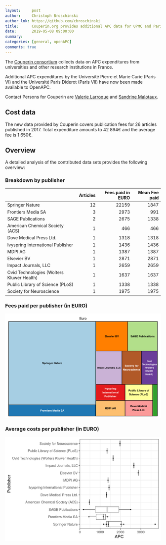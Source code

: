 ```yaml
---
layout:     post
author:     Christoph Broschinski
author_lnk: https://github.com/cbroschinski
title:      Couperin.org provides additional APC data for UPMC and Paris Diderot
date:       2019-05-08 09:00:00
summary:    
categories: [general, openAPC]
comments: true
---
```





The [Couperin consortium](https://couperin.org) collects data on APC expenditures from universities and other research institutions in France. 

Additional APC expenditures by the Université Pierre et Marie Curie (Paris VI) and the Université Paris Diderot (Paris VII) have now been made available to OpenAPC.

Contact Persons for Couperin are [Valerie Larroque](mailto:valerie.larroque@couperin.org) and [Sandrine Malotaux](mailto:sandrine.malotaux@inp-toulouse.fr).

## Cost data



The new data provided by Couperin covers publication fees for 26 articles published in 2017. Total expenditure amounts to 42 894€ and the average fee is 1 650€.


## Overview

A detailed analysis of the contributed data sets provides the following overview:

### Breakdown by publisher


|                                          | Articles| Fees paid in EURO| Mean Fee paid|
|:-----------------------------------------|--------:|-----------------:|-------------:|
|Springer Nature                           |       12|             22159|          1847|
|Frontiers Media SA                        |        3|              2973|           991|
|SAGE Publications                         |        2|              2675|          1338|
|American Chemical Society (ACS)           |        1|               466|           466|
|Dove Medical Press Ltd.                   |        1|              1318|          1318|
|Ivyspring International Publisher         |        1|              1436|          1436|
|MDPI AG                                   |        1|              1387|          1387|
|Elsevier BV                               |        1|              2871|          2871|
|Impact Journals, LLC                      |        1|              2659|          2659|
|Ovid Technologies (Wolters Kluwer Health) |        1|              1637|          1637|
|Public Library of Science (PLoS)          |        1|              1338|          1338|
|Society for Neuroscience                  |        1|              1975|          1975|

### Fees paid per publisher (in EURO)

![plot of chunk tree_couperin_2019_05_08_full](/figure/tree_couperin_2019_05_08_full-1.png)

###  Average costs per publisher (in EURO)

![plot of chunk box_couperin_2019_05_08_publisher_full](/figure/box_couperin_2019_05_08_publisher_full-1.png)
